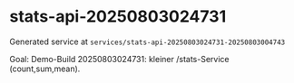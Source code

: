 # stats-api-20250803024731

Generated service at `services/stats-api-20250803024731-20250803004743`

Goal:
Demo-Build 20250803024731: kleiner /stats-Service (count,sum,mean).
